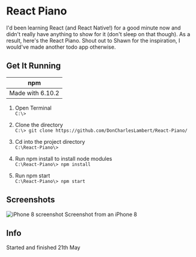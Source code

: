 # React Piano
I'd been learning React (and React Native!) for a good minute now and didn't really have anything to show for it (don't sleep on that though). As a result, here's the React Piano. Shout out to Shawn for the inspiration, I would've made another todo app otherwise.
## Get It Running

| npm    | 
|--      |
| Made with 6.10.2 |

1. Open Terminal  
`C:\>`

2. Clone the directory  
`C:\> git clone https://github.com/DonCharlesLambert/React-Piano/`

3. Cd into the project directory  
`C:\React-Piano\>`

4. Run npm install to install node modules  
`C:\React-Piano\> npm install`

5. Run npm start  
`C:\React-Piano\> npm start`

## Screenshots
![iPhone 8 screenshot](https://github.com/DonCharlesLambert/React-Piano/blob/master/src/screenshots/ss.jpeg?raw=true)
Screenshot from an iPhone 8

## Info
Started and finished 21th May
